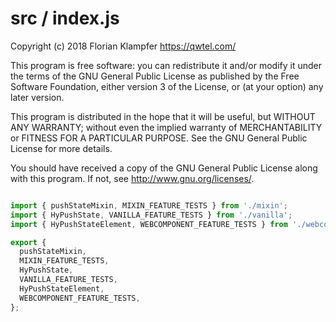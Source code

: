 # src / index.js
Copyright (c) 2018 Florian Klampfer <https://qwtel.com/>

This program is free software: you can redistribute it and/or modify
it under the terms of the GNU General Public License as published by
the Free Software Foundation, either version 3 of the License, or
(at your option) any later version.

This program is distributed in the hope that it will be useful,
but WITHOUT ANY WARRANTY; without even the implied warranty of
MERCHANTABILITY or FITNESS FOR A PARTICULAR PURPOSE.  See the
GNU General Public License for more details.

You should have received a copy of the GNU General Public License
along with this program.  If not, see <http://www.gnu.org/licenses/>.


```js

import { pushStateMixin, MIXIN_FEATURE_TESTS } from './mixin';
import { HyPushState, VANILLA_FEATURE_TESTS } from './vanilla';
import { HyPushStateElement, WEBCOMPONENT_FEATURE_TESTS } from './webcomponent';

export {
  pushStateMixin,
  MIXIN_FEATURE_TESTS,
  HyPushState,
  VANILLA_FEATURE_TESTS,
  HyPushStateElement,
  WEBCOMPONENT_FEATURE_TESTS,
};
```


